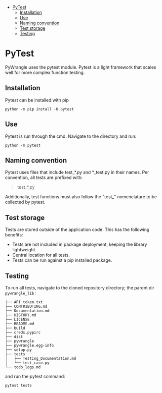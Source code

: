 - [PyTest](#pytest)
  - [Installation](#installation)
  - [Use](#use)
  - [Naming convention](#naming-convention)
  - [Test storage](#test-storage)
  - [Testing](#testing)


# PyTest
PyWrangle uses the pytest module. Pytest is a light framework that scales well for more complex function testing. 

## Installation
Pytest can be installed with pip
```
python -m pip install -U pytest
```

## Use
Pytest is run through the cmd. Navigate to the directory and run:
```
python -m pytest
```


## Naming convention
Pytest uses files that include test_*.py and *_test.py in their names. Per convention, all tests are prefixed with:
> test_*.py

Additionally, test functions must also follow the "test_" nomenclature to be collected by pytest.


## Test storage
Tests are stored outside of the application code. This has the following benefits:
- Tests are not included in package deployment, keeping the library lightweight.
- Central location for all tests.
- Tests can be run against a pip installed package.

## Testing
To run all tests, navigate to the cloned repository directory; the parent dir `pywrangle_lib` :
```
├── API_token.txt
├── CONTRIBUTING.md
├── Documentation.md
├── HISTORY.md
├── LICENSE
├── README.md
├── build
├── creds.pypirc
├── dist
├── pywrangle
├── pywrangle.egg-info
├── setup.py
├── tests
│   ├── Testing_Documentation.md
│   └── test_case.py
└── todo_logs.md
```
and run the pytest command:
```
pytest tests
```

